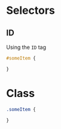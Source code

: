 # Selectors

## ID

Using the `ID` tag 

``` selectors-id.css
#someItem {

}
```

# Class

``` selectors-class.css
.someItem {

}
```